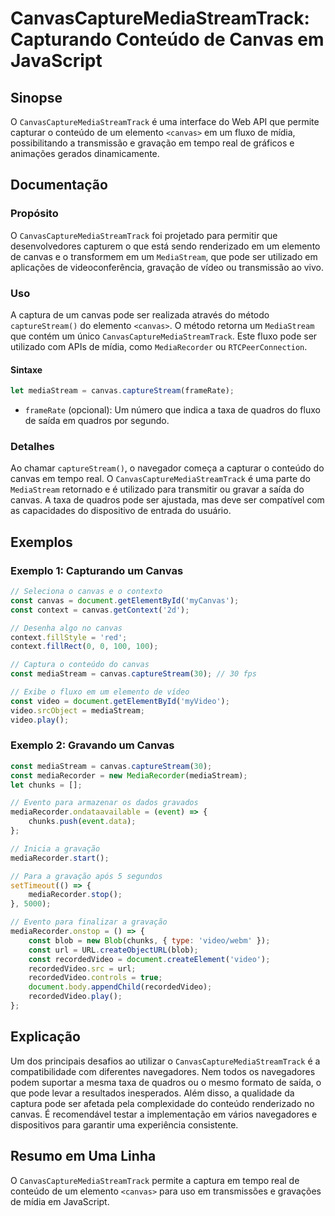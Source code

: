 <!--
Meta Description: # CanvasCaptureMediaStreamTrack: Capturando Conteúdo de Canvas em JavaScript ## Sinopse O `CanvasCaptureMediaStreamTrack` é uma interface do Web API q...
Meta Keywords: canvas, const, mediastream, canvascapturemediastreamtrack, que
-->

# CanvasCaptureMediaStreamTrack: Capturando Conteúdo de Canvas em JavaScript

## Sinopse
O `CanvasCaptureMediaStreamTrack` é uma interface do Web API que permite capturar o conteúdo de um elemento `<canvas>` em um fluxo de mídia, possibilitando a transmissão e gravação em tempo real de gráficos e animações gerados dinamicamente.

## Documentação
### Propósito
O `CanvasCaptureMediaStreamTrack` foi projetado para permitir que desenvolvedores capturem o que está sendo renderizado em um elemento de canvas e o transformem em um `MediaStream`, que pode ser utilizado em aplicações de videoconferência, gravação de vídeo ou transmissão ao vivo.

### Uso
A captura de um canvas pode ser realizada através do método `captureStream()` do elemento `<canvas>`. O método retorna um `MediaStream` que contém um único `CanvasCaptureMediaStreamTrack`. Este fluxo pode ser utilizado com APIs de mídia, como `MediaRecorder` ou `RTCPeerConnection`.

#### Sintaxe
```javascript
let mediaStream = canvas.captureStream(frameRate);
```
- `frameRate` (opcional): Um número que indica a taxa de quadros do fluxo de saída em quadros por segundo.

### Detalhes
Ao chamar `captureStream()`, o navegador começa a capturar o conteúdo do canvas em tempo real. O `CanvasCaptureMediaStreamTrack` é uma parte do `MediaStream` retornado e é utilizado para transmitir ou gravar a saída do canvas. A taxa de quadros pode ser ajustada, mas deve ser compatível com as capacidades do dispositivo de entrada do usuário.

## Exemplos
### Exemplo 1: Capturando um Canvas
```javascript
// Seleciona o canvas e o contexto
const canvas = document.getElementById('myCanvas');
const context = canvas.getContext('2d');

// Desenha algo no canvas
context.fillStyle = 'red';
context.fillRect(0, 0, 100, 100);

// Captura o conteúdo do canvas
const mediaStream = canvas.captureStream(30); // 30 fps

// Exibe o fluxo em um elemento de vídeo
const video = document.getElementById('myVideo');
video.srcObject = mediaStream;
video.play();
```

### Exemplo 2: Gravando um Canvas
```javascript
const mediaStream = canvas.captureStream(30);
const mediaRecorder = new MediaRecorder(mediaStream);
let chunks = [];

// Evento para armazenar os dados gravados
mediaRecorder.ondataavailable = (event) => {
    chunks.push(event.data);
};

// Inicia a gravação
mediaRecorder.start();

// Para a gravação após 5 segundos
setTimeout(() => {
    mediaRecorder.stop();
}, 5000);

// Evento para finalizar a gravação
mediaRecorder.onstop = () => {
    const blob = new Blob(chunks, { type: 'video/webm' });
    const url = URL.createObjectURL(blob);
    const recordedVideo = document.createElement('video');
    recordedVideo.src = url;
    recordedVideo.controls = true;
    document.body.appendChild(recordedVideo);
    recordedVideo.play();
};
```

## Explicação
Um dos principais desafios ao utilizar o `CanvasCaptureMediaStreamTrack` é a compatibilidade com diferentes navegadores. Nem todos os navegadores podem suportar a mesma taxa de quadros ou o mesmo formato de saída, o que pode levar a resultados inesperados. Além disso, a qualidade da captura pode ser afetada pela complexidade do conteúdo renderizado no canvas. É recomendável testar a implementação em vários navegadores e dispositivos para garantir uma experiência consistente.

## Resumo em Uma Linha
O `CanvasCaptureMediaStreamTrack` permite a captura em tempo real de conteúdo de um elemento `<canvas>` para uso em transmissões e gravações de mídia em JavaScript.